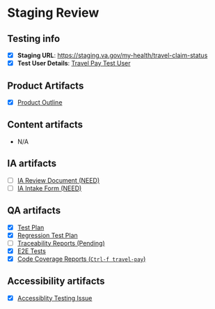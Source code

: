 # Staging Review

## Testing info
- [x] **Staging URL**: https://staging.va.gov/my-health/travel-claim-status
- [x] **Test User Details**: [Travel Pay Test User](https://github.com/department-of-veterans-affairs/va.gov-team-sensitive/blob/master/Administrative/vagov-users/staging-test-accounts-travel-pay.md)

## Product Artifacts
- [x] [Product Outline](https://github.com/department-of-veterans-affairs/va.gov-team/blob/master/products/health-care/beneficiary-travel/product-outline-btsss.md)

## Content artifacts
- N/A

## IA artifacts
- [ ] [IA Review Document (NEED)]()
- [ ] [IA Intake Form (NEED)]()

## QA artifacts
- [x] [Test Plan](https://dsvavsp.testrail.io/index.php?/plans/view/5554)
- [x] [Regression Test Plan](https://dsvavsp.testrail.io/index.php?/plans/view/5571)
- [ ] [Traceability Reports (Pending)]()
- [x] [E2E Tests](https://github.com/department-of-veterans-affairs/vets-website/blob/main/src/applications/travel-pay/tests/e2e/travel-pay.cypress.spec.js)
- [x] [Code Coverage Reports (`Ctrl-f travel-pay`)](https://department-of-veterans-affairs.github.io/veteran-facing-services-tools/frontend-support-dashboard/unit-test-coverage-report/)

## Accessibility artifacts
- [x] [Accessiblity Testing Issue](https://github.com/department-of-veterans-affairs/va.gov-team/issues/85077)
